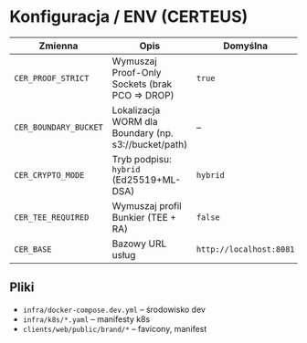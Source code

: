 # Konfiguracja / ENV (CERTEUS)

| Zmienna               | Opis                                                 | Domyślna                |
| --------------------- | ---------------------------------------------------- | ----------------------- |
| `CER_PROOF_STRICT`    | Wymuszaj Proof-Only Sockets (brak PCO => DROP)       | `true`                  |
| `CER_BOUNDARY_BUCKET` | Lokalizacja WORM dla Boundary (np. s3://bucket/path) | –                       |
| `CER_CRYPTO_MODE`     | Tryb podpisu: `hybrid` (Ed25519+ML-DSA)              | `hybrid`                |
| `CER_TEE_REQUIRED`    | Wymuszaj profil Bunkier (TEE + RA)                   | `false`                 |
| `CER_BASE`            | Bazowy URL usług                                     | `http://localhost:8081` |

## Pliki

- `infra/docker-compose.dev.yml` – środowisko dev
- `infra/k8s/*.yaml` – manifesty k8s
- `clients/web/public/brand/*` – favicony, manifest
